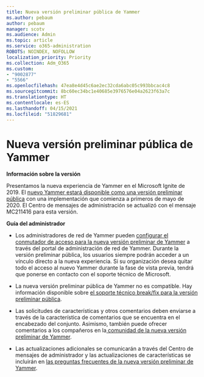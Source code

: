 ```yaml
---
title: Nueva versión preliminar pública de Yammer
ms.author: pebaum
author: pebaum
manager: scotv
ms.audience: Admin
ms.topic: article
ms.service: o365-administration
ROBOTS: NOINDEX, NOFOLLOW
localization_priority: Priority
ms.collection: Adm_O365
ms.custom:
- "9002877"
- "5566"
ms.openlocfilehash: 47ea8e4d45c6ae2ec32cda6abc05c993bbcac4c8
ms.sourcegitcommit: 8bc60ec34bc1e40685e3976576e04a2623f63a7c
ms.translationtype: HT
ms.contentlocale: es-ES
ms.lasthandoff: 04/15/2021
ms.locfileid: "51829681"
---
```

# <a name="new-yammer-public-preview"></a>Nueva versión preliminar pública de Yammer

**Información sobre la versión**

Presentamos la nueva experiencia de Yammer en el Microsoft Ignite de 2019. El [nuevo Yammer estará disponible como una versión preliminar pública](https://docs.microsoft.com/yammer/get-started-with-yammer/newyammer-faq) con una implementación que comienza a primeros de mayo de 2020. El Centro de mensajes de administración se actualizó con el mensaje MC211416 para esta versión.

**Guía del administrador**

- Los administradores de red de Yammer pueden [configurar el conmutador de acceso para la nueva versión preliminar de Yammer](https://docs.microsoft.com/yammer/get-started-with-yammer/administrative-settings-opt-in-newyammer) a través del portal de administración de red de Yammer. Durante la versión preliminar pública, los usuarios siempre podrán acceder a un vínculo directo a la nueva experiencia. Si su organización desea quitar todo el acceso al nuevo Yammer durante la fase de vista previa, tendrá que ponerse en contacto con el soporte técnico de Microsoft.

- La nueva versión preliminar pública de Yammer no es compatible. Hay información disponible sobre [el soporte técnico break/fix para la versión preliminar pública](https://docs.microsoft.com/yammer/get-started-with-yammer/newyammer-faq#yammer-preview-customer-support).

- Las solicitudes de características y otros comentarios deben enviarse a través de la característica de comentarios que se encuentra en el encabezado del conjunto. Asimismo, también puede ofrecer comentarios a los compañeros en la[ comunidad de la nueva versión preliminar de Yammer](https://techcommunity.microsoft.com/t5/new-yammer-preview/bd-p/NewYammerPreview).

- Las actualizaciones adicionales se comunicarán a través del Centro de mensajes de administrador y las actualizaciones de características se incluirán en [las preguntas frecuentes de la nueva versión preliminar de Yammer](https://docs.microsoft.com/yammer/get-started-with-yammer/newyammer-faq).

